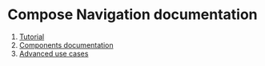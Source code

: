 # Compose Navigation documentation

1. [Tutorial](tutorial/README.md)
2. [Components documentation](components/index.md)
3. [Advanced use cases](usecases/README.md)
